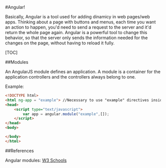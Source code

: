 #Angular!

Basically, Angular is a tool used for adding dinamicy in web pages/web apps. Thinking about a page with buttons and menus, each time you want an action to happen, you'd need to send a request to the server and it'd return the whole page again. Angular is a powerful tool to change this behavior, so that the server only sends the information needed for the changes on the page, without having to reload it fully.

[TOC]

##Modules

An AngularJS module defines an application. A module is a container for the application controllers and the controllers always belong to one.

Example:
```html
<!DOCTYPE html>
<html ng-app = "example"> //Necessary to use "example" directives inside the html document
<head>
	<script type="text/javascript">
		var app = angular.module("example",[]);
	</script>
</head>
<body>

</body>
</html>
```



##References

Angular modules: [W3 Schools](http://www.w3schools.com/angular/angular_modules.asp)